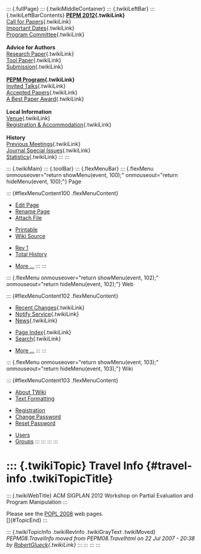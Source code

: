 ::: {.fullPage}
::: {.twikiMiddleContainer}
::: {.twikiLeftBar}
::: {.twikiLeftBarContents}
**[PEPM 2012](WebHome){.twikiLink}**\
[Call for Papers](CallForPapers){.twikiLink}\
[Important Dates](ImportantDates){.twikiLink}\
[Program Committee](ProgramCommittee){.twikiLink}\
\
**Advice for Authors**\
[Research Paper](ResearchPaperAdvice){.twikiLink}\
[Tool Paper](ToolPaperAdvice){.twikiLink}\
[Submission](PaperSubmission){.twikiLink}\
\
**[PEPM Program](Program){.twikiLink}**\
[Invited Talks](InvitedTalks){.twikiLink}\
[Accepted Papers](AcceptedPapers){.twikiLink}\
[A Best Paper Award](ABestPaperAward){.twikiLink}\
\
**Local Information**\
[Venue](WorkshopVenue){.twikiLink}\
[Registration & Accommodation](RegistrationAndAccomodation){.twikiLink}\
\
**History**\
[Previous Meetings](PreviousMeetings){.twikiLink}\
[Journal Special Issues](SpecialIssues){.twikiLink}\
[Statistics](HistoricalStatistics){.twikiLink}
:::
:::

::: {.twikiMain}
::: {.toolBar}
::: {.flexMenuBar}
::: {.flexMenu onmouseover="return showMenu(event, 100);" onmouseout="return hideMenu(event, 100);"}
Page

::: {#flexMenuContent100 .flexMenuContent}
-   [Edit
    Page](http://www.program-transformation.org/edit/PEPM12/TravelInfo?t=1536828964)
-   [Rename
    Page](http://www.program-transformation.org/rename/PEPM12/TravelInfo)
-   [Attach
    File](http://www.program-transformation.org/attach/PEPM12/TravelInfo)

<!-- -->

-   [Printable](http://www.program-transformation.org/view/PEPM12/TravelInfo?skin=print.pattern)
-   [Wiki
    Source](http://www.program-transformation.org/view/PEPM12/TravelInfo?skin=text&raw=on&contenttype=text/plain)

<!-- -->

-   [Rev
    1](http://www.program-transformation.org/view/PEPM12/TravelInfo?rev=1.1)
-   [Total
    History](http://www.program-transformation.org/rdiff/PEPM12/TravelInfo)

<!-- -->

-   [More
    \...](http://www.program-transformation.org/oops/PEPM12/TravelInfo?template=oopsmore&param1=1.1&param2=1.1)
:::
:::

::: {.flexMenu onmouseover="return showMenu(event, 102);" onmouseout="return hideMenu(event, 102);"}
Web

::: {#flexMenuContent102 .flexMenuContent}
-   [Recent Changes](WebChanges){.twikiLink}
-   [Notify Service](WebNotify){.twikiLink}
-   [News](WebNews){.twikiLink}

<!-- -->

-   [Page Index](WebIndex){.twikiLink}
-   [Search](WebSearch){.twikiLink}

<!-- -->

-   [More
    \...](http://www.program-transformation.org/oops/PEPM12/TravelInfo?template=oopsmore&param1=1.1&param2=1.1)
:::
:::

::: {.flexMenu onmouseover="return showMenu(event, 103);" onmouseout="return hideMenu(event, 103);"}
Wiki

::: {#flexMenuContent103 .flexMenuContent}
-   [About
    TWiki](http://www.program-transformation.org/view/TWiki/WebHome)
-   [Text
    Formatting](http://www.program-transformation.org/view/TWiki/TextFormattingRules)

<!-- -->

-   [Registration](http://www.program-transformation.org/view/TWiki/TWikiRegistration)
-   [Change
    Password](http://www.program-transformation.org/view/TWiki/ChangePassword)
-   [Reset
    Password](http://www.program-transformation.org/view/TWiki/ResetPassword)

<!-- -->

-   [Users](http://www.program-transformation.org/view/Main/TWikiUsers)
-   [Groups](http://www.program-transformation.org/view/Main/TWikiGroups)
:::
:::
:::
:::

::: {.twikiTopic}
Travel Info {#travel-info .twikiTopicTitle}
===========

::: {.twikiWebTitle}
ACM SIGPLAN 2012 Workshop on Partial Evaluation and Program Manipulation
:::

Please see the [POPL 2008](http://www.cs.ucsd.edu/popl/08/) web pages.\
[]{#TopicEnd}
:::

::: {.twikiTopicInfo .twikiRevInfo .twikiGrayText .twikiMoved}
*PEPM08.TravelInfo moved from PEPM08.Travelhtml on 22 Jul 2007 - 20:38
by [RobertGlueck](../Main/RobertGlueck){.twikiLink}*
:::
:::
:::
:::
